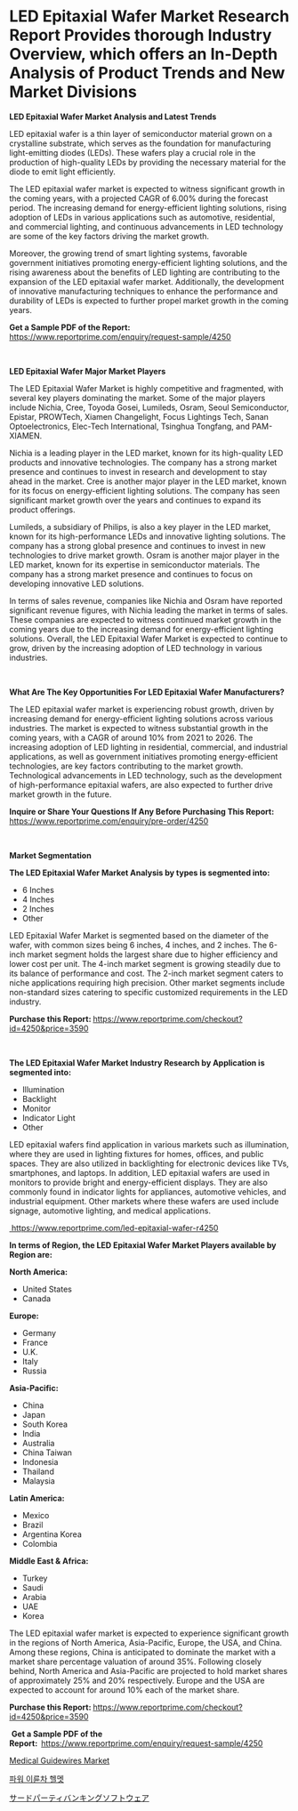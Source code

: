 <p><h1>LED Epitaxial Wafer Market Research Report Provides thorough Industry Overview, which offers an In-Depth Analysis of Product Trends and New Market Divisions</h1></p><p><strong>LED Epitaxial Wafer Market Analysis and Latest Trends</strong></p>
<p><p>LED epitaxial wafer is a thin layer of semiconductor material grown on a crystalline substrate, which serves as the foundation for manufacturing light-emitting diodes (LEDs). These wafers play a crucial role in the production of high-quality LEDs by providing the necessary material for the diode to emit light efficiently.</p><p>The LED epitaxial wafer market is expected to witness significant growth in the coming years, with a projected CAGR of 6.00% during the forecast period. The increasing demand for energy-efficient lighting solutions, rising adoption of LEDs in various applications such as automotive, residential, and commercial lighting, and continuous advancements in LED technology are some of the key factors driving the market growth.</p><p>Moreover, the growing trend of smart lighting systems, favorable government initiatives promoting energy-efficient lighting solutions, and the rising awareness about the benefits of LED lighting are contributing to the expansion of the LED epitaxial wafer market. Additionally, the development of innovative manufacturing techniques to enhance the performance and durability of LEDs is expected to further propel market growth in the coming years.</p></p>
<p><strong>Get a Sample PDF of the Report:&nbsp;</strong> <a href="https://www.reportprime.com/enquiry/request-sample/4250">https://www.reportprime.com/enquiry/request-sample/4250</a></p>
<p>&nbsp;</p>
<p><strong>LED Epitaxial Wafer Major Market Players</strong></p>
<p><p>The LED Epitaxial Wafer Market is highly competitive and fragmented, with several key players dominating the market. Some of the major players include Nichia, Cree, Toyoda Gosei, Lumileds, Osram, Seoul Semiconductor, Epistar, PROWTech, Xiamen Changelight, Focus Lightings Tech, Sanan Optoelectronics, Elec-Tech International, Tsinghua Tongfang, and PAM-XIAMEN.</p><p>Nichia is a leading player in the LED market, known for its high-quality LED products and innovative technologies. The company has a strong market presence and continues to invest in research and development to stay ahead in the market. Cree is another major player in the LED market, known for its focus on energy-efficient lighting solutions. The company has seen significant market growth over the years and continues to expand its product offerings.</p><p>Lumileds, a subsidiary of Philips, is also a key player in the LED market, known for its high-performance LEDs and innovative lighting solutions. The company has a strong global presence and continues to invest in new technologies to drive market growth. Osram is another major player in the LED market, known for its expertise in semiconductor materials. The company has a strong market presence and continues to focus on developing innovative LED solutions.</p><p>In terms of sales revenue, companies like Nichia and Osram have reported significant revenue figures, with Nichia leading the market in terms of sales. These companies are expected to witness continued market growth in the coming years due to the increasing demand for energy-efficient lighting solutions. Overall, the LED Epitaxial Wafer Market is expected to continue to grow, driven by the increasing adoption of LED technology in various industries.</p></p>
<p>&nbsp;</p>
<p><strong>What Are The Key Opportunities For LED Epitaxial Wafer Manufacturers?</strong></p>
<p><p>The LED epitaxial wafer market is experiencing robust growth, driven by increasing demand for energy-efficient lighting solutions across various industries. The market is expected to witness substantial growth in the coming years, with a CAGR of around 10% from 2021 to 2026. The increasing adoption of LED lighting in residential, commercial, and industrial applications, as well as government initiatives promoting energy-efficient technologies, are key factors contributing to the market growth. Technological advancements in LED technology, such as the development of high-performance epitaxial wafers, are also expected to further drive market growth in the future.</p></p>
<p><strong>Inquire or Share Your Questions If Any Before Purchasing This Report:</strong> <a href="https://www.reportprime.com/enquiry/pre-order/4250">https://www.reportprime.com/enquiry/pre-order/4250</a></p>
<p>&nbsp;</p>
<p><strong>Market Segmentation</strong></p>
<p><strong>The LED Epitaxial Wafer Market Analysis by types is segmented into:</strong></p>
<p><ul><li>6 Inches</li><li>4 Inches</li><li>2 Inches</li><li>Other</li></ul></p>
<p><p>LED Epitaxial Wafer Market is segmented based on the diameter of the wafer, with common sizes being 6 inches, 4 inches, and 2 inches. The 6-inch market segment holds the largest share due to higher efficiency and lower cost per unit. The 4-inch market segment is growing steadily due to its balance of performance and cost. The 2-inch market segment caters to niche applications requiring high precision. Other market segments include non-standard sizes catering to specific customized requirements in the LED industry.</p></p>
<p><strong>Purchase this Report:&nbsp;</strong><a href="https://www.reportprime.com/checkout?id=4250&price=3590">https://www.reportprime.com/checkout?id=4250&price=3590</a></p>
<p>&nbsp;</p>
<p><strong>The LED Epitaxial Wafer Market Industry Research by Application is segmented into:</strong></p>
<p><ul><li>Illumination</li><li>Backlight</li><li>Monitor</li><li>Indicator Light</li><li>Other</li></ul></p>
<p><p>LED epitaxial wafers find application in various markets such as illumination, where they are used in lighting fixtures for homes, offices, and public spaces. They are also utilized in backlighting for electronic devices like TVs, smartphones, and laptops. In addition, LED epitaxial wafers are used in monitors to provide bright and energy-efficient displays. They are also commonly found in indicator lights for appliances, automotive vehicles, and industrial equipment. Other markets where these wafers are used include signage, automotive lighting, and medical applications.</p></p>
<p><a href="https://www.reportprime.com/led-epitaxial-wafer-r4250">&nbsp;https://www.reportprime.com/led-epitaxial-wafer-r4250</a></p>
<p><strong>In terms of Region, the LED Epitaxial Wafer Market Players available by Region are:</strong></p>
<p>
    <p> <strong> North America: </strong>
        <ul>
            <li>United States</li>
            <li>Canada</li>
        </ul>
        </p> 
    <p> <strong> Europe: </strong>
        <ul>
            <li>Germany</li>
            <li>France</li>
            <li>U.K.</li>
            <li>Italy</li>
            <li>Russia</li>
        </ul>
        </p> 
    <p> <strong> Asia-Pacific: </strong>
        <ul>
            <li>China</li>
            <li>Japan</li>
            <li>South Korea</li>
            <li>India</li>
            <li>Australia</li>
            <li>China Taiwan</li>
            <li>Indonesia</li>
            <li>Thailand</li>
            <li>Malaysia</li>
        </ul>
        </p> 
    <p> <strong> Latin America: </strong>
        <ul>
            <li>Mexico</li>
            <li>Brazil</li>
            <li>Argentina Korea</li>
            <li>Colombia</li>
        </ul>
        </p> 
    <p> <strong> Middle East & Africa: </strong>
        <ul>
            <li>Turkey</li>
            <li>Saudi</li>
            <li>Arabia</li>
            <li>UAE</li>
            <li>Korea</li>
        </ul>
    </p>
    </p>
<p><p>The LED epitaxial wafer market is expected to experience significant growth in the regions of North America, Asia-Pacific, Europe, the USA, and China. Among these regions, China is anticipated to dominate the market with a market share percentage valuation of around 35%. Following closely behind, North America and Asia-Pacific are projected to hold market shares of approximately 25% and 20% respectively. Europe and the USA are expected to account for around 10% each of the market share.</p></p>
<p><strong>Purchase this Report: </strong><a href="https://www.reportprime.com/checkout?id=4250&price=3590">https://www.reportprime.com/checkout?id=4250&price=3590</a></p>
<p>&nbsp;<strong>Get a Sample PDF of the Report:&nbsp;&nbsp;</strong><a href="https://www.reportprime.com/enquiry/request-sample/4250">https://www.reportprime.com/enquiry/request-sample/4250</a></p>
<p><strong></strong></p>
<p><p><a href="https://medium.com/@michellegbleau0620/medical-guidewires-market-global-market-insights-and-sales-trends-2024-to-2031-17bfe24bbd1f">Medical Guidewires Market</a></p><p><a href="https://github.com/hxzi07639916/Market-Research-Report-List-4/blob/main/5696571104003.md">파워 이륜차 헬멧</a></p><p><a href="https://github.com/ihabdkwlxs948/Market-Research-Report-List-4/blob/main/623059883848.md">サードパーティバンキングソフトウェア</a></p></p>